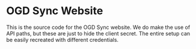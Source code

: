 # OGD Sync Website

This is the source code for the OGD Sync website. We do make the use of API paths, but these are just to hide the client secret. The entire setup can be easily recreated with different credentials.
